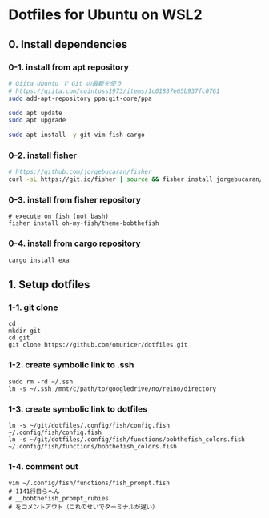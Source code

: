 # Dotfiles for Ubuntu on WSL2

## 0. Install dependencies

### 0-1. install from apt repository
```bash
# Qiita Ubuntu で Git の最新を使う
# https://qiita.com/cointoss1973/items/1c01837e65b937fc0761
sudo add-apt-repository ppa:git-core/ppa

sudo apt update
sudo apt upgrade

sudo apt install -y git vim fish cargo
```

### 0-2. install fisher
```bash
# https://github.com/jorgebucaran/fisher
curl -sL https://git.io/fisher | source && fisher install jorgebucaran/fisher
```

### 0-3. install from fisher repository
```fish
# execute on fish (not bash)
fisher install oh-my-fish/theme-bobthefish
```

### 0-4. install from cargo repository
```fish
cargo install exa
```


## 1. Setup dotfiles

### 1-1. git clone
```fish
cd
mkdir git
cd git
git clone https://github.com/omuricer/dotfiles.git
```

### 1-2. create symbolic link to .ssh
```fish
sudo rm -rd ~/.ssh
ln -s ~/.ssh /mnt/c/path/to/googledrive/no/reino/directory
```

### 1-3. create symbolic link to dotfiles
```fish
ln -s ~/git/dotfiles/.config/fish/config.fish ~/.config/fish/config.fish
ln -s ~/git/dotfiles/.config/fish/functions/bobthefish_colors.fish ~/.config/fish/functions/bobthefish_colors.fish
```

### 1-4. comment out 
```fish
vim ~/.config/fish/functions/fish_prompt.fish
# 1141行目らへん
# __bobthefish_prompt_rubies
# をコメントアウト（これのせいでターミナルが遅い）
```